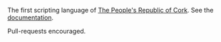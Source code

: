 The first scripting language of [The People's Republic of Cork](http://en.wikipedia.org/wiki/Cork_\(city\)). 
See the [documentation](http://adam-lynch.github.io/ked/).

Pull-requests encouraged.